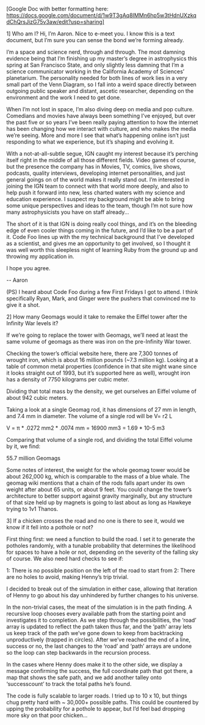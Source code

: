 [Google Doc with better formatting here: https://docs.google.com/document/d/1w9T3gAq8IMMn6hp5w3tHdnUXzkqdChQrsJizG75v3aw/edit?usp=sharing]

1] Who am I?
Hi, I’m Aaron. Nice to e-meet you. I know this is a text document, but I’m sure you can sense the bond we’re forming already.

I’m a space and science nerd, through and through. The most damning evidence being that I’m
finishing up my master’s degree in astrophysics this spring at San Francisco State, and only slightly less damning that I’m a science communicator working in the California Academy of Sciences’ planetarium. The personality needed for both lines of work lies in a very small part of the Venn Diagram, so I fall into a weird space directly between outgoing public speaker and distant, ascetic researcher, depending on the environment and the work I need to get done. 

When I’m not lost in space, I’m also diving deep on media and pop culture. Comedians and movies have always been something I’ve enjoyed, but over the past five or so years I’ve been really paying attention to how the internet has been changing how we interact with culture, and who makes the media we’re seeing. More and more I see that what’s happening online isn’t just responding to what we experience, but it’s shaping and evolving it.

With a not-at-all-subtle segue, IGN caught my interest because it’s perching itself right in the middle of all those different fields. Video games of course, but the presence the company has in Movies, TV, comics, live shows, podcasts, quality interviews, developing internet personalities, and just general goings on of the world makes it really stand out. I’m interested in joining the IGN team to connect with that world more deeply, and also to help push it forward into new, less charted waters with my science and education experience. I suspect my background might be able to bring some unique perspectives and ideas to the team, though I’m not sure how many astrophysicists you have on staff already... 

The short of it is that IGN is doing really cool things, and it’s on the bleeding edge of even cooler things coming in the future, and I’d like to be a part of it. Code Foo lines up with the my technical background that I’ve developed as a scientist, and gives me an opportunity to get involved, so I thought it was well worth this sleepless night of learning Ruby from the ground up and throwing my application in. 

I hope you agree.

-- Aaron

(PS) I heard about Code Foo during a few First Fridays I got to attend. I think specifically Ryan, Mark, and Ginger were the pushers that convinced me to give it a shot.

2] How many Geomags would it take to remake the Eiffel tower after the Infinity War levels it?


If we’re going to replace the tower with Geomags, we’ll need at least the same volume of geomags as there was iron on the pre-Infinity War tower. 

Checking the tower’s official website here, there are 7,300 tonnes of wrought iron, which is about 16 million pounds (~7.3 million kg). Looking at a table of common metal properties (confidence in that site might wane since it looks straight out of 1993, but it’s supported here as well), wrought iron has a density of 7750 kilograms per cubic meter.

Dividing that total mass by the density, we get ourselves an Eiffel volume of about 942 cubic meters.

Taking a look at a single Geomag rod, it has dimensions of 27 mm in length, and 7.4 mm in diameter.
The volume of a single rod will be V= r2 L

V = π * .0272 mm2 * .0074 mm = 16900 mm3 = 1.69 * 10-5 m3

Comparing that volume of a single rod, and dividing the total Eiffel volume by it, we find: 

55.7 million Geomags

Some notes of interest, the weight for the whole geomag tower would be about 262,000 kg, which is comparable to the mass of a blue whale. The geomag wiki mentions that a chain of the rods falls apart under its own weight after about 65 units, or about 9 feet. You could change the tower’s architecture to better support against gravity marginally, but any structure of that size held up by magnets is going to last about as long as Hawkeye trying to 1v1 Thanos.

3] If a chicken crosses the road and no one is there to see it, would we know if it fell into a pothole or not?



First thing first: we need a function to build the road. I set it to generate the potholes randomly, with a tunable probability that determines the likelihood for spaces to have a hole or not, depending on the severity of the falling sky of course. We also need hard checks to see if:

1: There is no possible position on the left of the road to start from
2: There are no holes to avoid, making Henny’s trip trivial.

I decided to break out of the simulation in either case, allowing that iteration of Henny to go about his day unhindered by further changes to his universe.

In the non-trivial cases, the meat of the simulation is in the path finding. A recursive loop chooses every available path from the starting point and investigates it to completion. As we step through the possibilities, the ‘road’ array is updated to reflect the path taken thus far, and the ‘path’ array lets us keep track of the path we’ve gone down to keep from backtracking unproductively (trapped in circles). After we’ve reached the end of a line, success or no, the last changes to the ‘road’ and ‘path’ arrays are undone so the loop can step backwards in the recursion process. 

In the cases where Henny does make it to the other side, we display a message confirming the success, the full coordinate path that got there, a map that shows the safe path, and we add another talley onto ‘successcount’ to track the total paths he’s found.

The code is fully scalable to larger roads. I tried up to 10 x 10, but things chug pretty hard with ~ 30,000+ possible paths. This could be countered by upping the probability for a pothole to appear, but I’d feel bad dropping more sky on that poor chicken...
